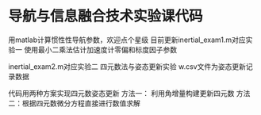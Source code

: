 # 导航与信息融合技术实验课代码
用matlab计算惯性性导航参数，欢迎点个星级
目前更新inertial_exam1.m对应实验一
使用最小二乘法估计加速度计零偏和标度因子参数


inertial_exam2.m对应实验二 四元数法与姿态更新实验
w.csv文件为姿态更新记录数据

代码用两种方案实现四元数姿态更新
方法一： 利用角增量构建更新四元数
方法二：根据四元数微分方程直接进行数值求解

